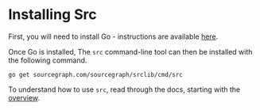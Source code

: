 # Installing Src

First, you will need to install Go - instructions are available
[here](http://golang.org/doc/install).

Once Go is installed, The `src` command-line tool can then
be installed with the following command.

```
go get sourcegraph.com/sourcegraph/srclib/cmd/src
```

To understand how to use `src`, read through the docs, starting with the
[overview](../src/overview.md).
